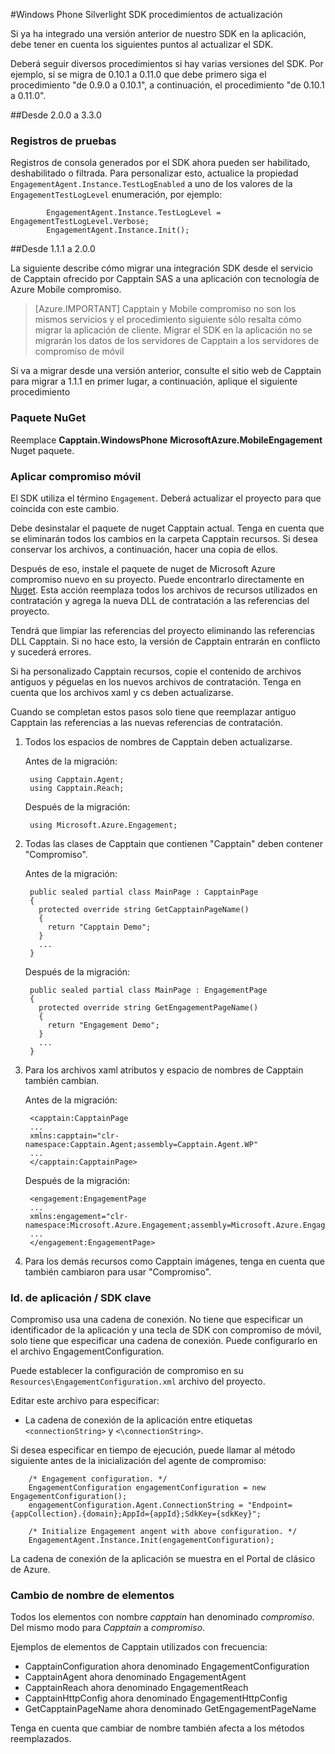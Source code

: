 <properties 
    pageTitle="Windows Phone Silverlight SDK procedimientos de actualización" 
    description="Windows Phone Silverlight SDK procedimientos de actualización para Azure contratación móvil"                  
    services="mobile-engagement" 
    documentationCenter="mobile" 
    authors="piyushjo" 
    manager="dwrede"
    editor="" />

<tags 
    ms.service="mobile-engagement" 
    ms.workload="mobile" 
    ms.tgt_pltfrm="mobile-windows-phone" 
    ms.devlang="na" 
    ms.topic="article" 
    ms.date="08/19/2016" 
    ms.author="piyushjo" />

#<a name="windows-phone-silverlight-sdk-upgrade-procedures"></a>Windows Phone Silverlight SDK procedimientos de actualización

Si ya ha integrado una versión anterior de nuestro SDK en la aplicación, debe tener en cuenta los siguientes puntos al actualizar el SDK.

Deberá seguir diversos procedimientos si hay varias versiones del SDK. Por ejemplo, si se migra de 0.10.1 a 0.11.0 que debe primero siga el procedimiento "de 0.9.0 a 0.10.1", a continuación, el procedimiento "de 0.10.1 a 0.11.0".

##<a name="from-200-to-330"></a>Desde 2.0.0 a 3.3.0

### <a name="test-logs"></a>Registros de pruebas

Registros de consola generados por el SDK ahora pueden ser habilitado, deshabilitado o filtrada. Para personalizar esto, actualice la propiedad `EngagementAgent.Instance.TestLogEnabled` a uno de los valores de la `EngagementTestLogLevel` enumeración, por ejemplo:

            EngagementAgent.Instance.TestLogLevel = EngagementTestLogLevel.Verbose;
            EngagementAgent.Instance.Init();

##<a name="from-111-to-200"></a>Desde 1.1.1 a 2.0.0

La siguiente describe cómo migrar una integración SDK desde el servicio de Capptain ofrecido por Capptain SAS a una aplicación con tecnología de Azure Mobile compromiso. 

> [Azure.IMPORTANT] Capptain y Mobile compromiso no son los mismos servicios y el procedimiento siguiente sólo resalta cómo migrar la aplicación de cliente. Migrar el SDK en la aplicación no se migrarán los datos de los servidores de Capptain a los servidores de compromiso de móvil

Si va a migrar desde una versión anterior, consulte el sitio web de Capptain para migrar a 1.1.1 en primer lugar, a continuación, aplique el siguiente procedimiento

### <a name="nuget-package"></a>Paquete NuGet

Reemplace **Capptain.WindowsPhone** **MicrosoftAzure.MobileEngagement** Nuget paquete.

### <a name="applying-mobile-engagement"></a>Aplicar compromiso móvil

El SDK utiliza el término `Engagement`. Deberá actualizar el proyecto para que coincida con este cambio.

Debe desinstalar el paquete de nuget Capptain actual. Tenga en cuenta que se eliminarán todos los cambios en la carpeta Capptain recursos. Si desea conservar los archivos, a continuación, hacer una copia de ellos.

Después de eso, instale el paquete de nuget de Microsoft Azure compromiso nuevo en su proyecto. Puede encontrarlo directamente en [Nuget](http://www.nuget.org/packages/MicrosoftAzure.MobileEngagement). Esta acción reemplaza todos los archivos de recursos utilizados en contratación y agrega la nueva DLL de contratación a las referencias del proyecto.

Tendrá que limpiar las referencias del proyecto eliminando las referencias DLL Capptain. Si no hace esto, la versión de Capptain entrarán en conflicto y sucederá errores.

Si ha personalizado Capptain recursos, copie el contenido de archivos antiguos y péguelas en los nuevos archivos de contratación. Tenga en cuenta que los archivos xaml y cs deben actualizarse.

Cuando se completan estos pasos solo tiene que reemplazar antiguo Capptain las referencias a las nuevas referencias de contratación.

1. Todos los espacios de nombres de Capptain deben actualizarse.

    Antes de la migración:
    
        using Capptain.Agent;
        using Capptain.Reach;
    
    Después de la migración:
    
        using Microsoft.Azure.Engagement;

2. Todas las clases de Capptain que contienen "Capptain" deben contener "Compromiso".

    Antes de la migración:
    
        public sealed partial class MainPage : CapptainPage
        {
          protected override string GetCapptainPageName()
          {
            return "Capptain Demo";
          }
          ...
        }
    
    Después de la migración:
    
        public sealed partial class MainPage : EngagementPage
        {
          protected override string GetEngagementPageName()
          {
            return "Engagement Demo";
          }
          ...
        }

3. Para los archivos xaml atributos y espacio de nombres de Capptain también cambian.

    Antes de la migración:
    
        <capptain:CapptainPage
        ...
        xmlns:capptain="clr-namespace:Capptain.Agent;assembly=Capptain.Agent.WP"
        ...
        </capptain:CapptainPage>
    
    Después de la migración:
    
        <engagement:EngagementPage
        ...
        xmlns:engagement="clr-namespace:Microsoft.Azure.Engagement;assembly=Microsoft.Azure.Engagement.EngagementAgent.WP"
        ...
        </engagement:EngagementPage>

4. Para los demás recursos como Capptain imágenes, tenga en cuenta que también cambiaron para usar "Compromiso".

### <a name="application-id--sdk-key"></a>Id. de aplicación / SDK clave

Compromiso usa una cadena de conexión. No tiene que especificar un identificador de la aplicación y una tecla de SDK con compromiso de móvil, solo tiene que especificar una cadena de conexión. Puede configurarlo en el archivo EngagementConfiguration.

Puede establecer la configuración de compromiso en su `Resources\EngagementConfiguration.xml` archivo del proyecto.

Editar este archivo para especificar:

-   La cadena de conexión de la aplicación entre etiquetas `<connectionString>` y `<\connectionString>`.

Si desea especificar en tiempo de ejecución, puede llamar al método siguiente antes de la inicialización del agente de compromiso:

        /* Engagement configuration. */
        EngagementConfiguration engagementConfiguration = new EngagementConfiguration();
        engagementConfiguration.Agent.ConnectionString = "Endpoint={appCollection}.{domain};AppId={appId};SdkKey={sdkKey}";
        
        /* Initialize Engagement angent with above configuration. */
        EngagementAgent.Instance.Init(engagementConfiguration);

La cadena de conexión de la aplicación se muestra en el Portal de clásico de Azure.

### <a name="items-name-change"></a>Cambio de nombre de elementos

Todos los elementos con nombre *capptain* han denominado *compromiso*. Del mismo modo para *Capptain* a *compromiso*.

Ejemplos de elementos de Capptain utilizados con frecuencia:

-   CapptainConfiguration ahora denominado EngagementConfiguration
-   CapptainAgent ahora denominado EngagementAgent
-   CapptainReach ahora denominado EngagementReach
-   CapptainHttpConfig ahora denominado EngagementHttpConfig
-   GetCapptainPageName ahora denominado GetEngagementPageName

Tenga en cuenta que cambiar de nombre también afecta a los métodos reemplazados.



 
